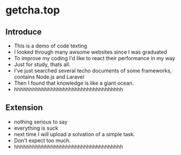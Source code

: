 # getcha.top
## Introduce
* This is a demo of code texting
* I looked through many awsome websites since I was graduated
* To improve my coding I'd like to react their performance in my way
* Just for study, thats all.
* I've just searched several techo documents of some frameworks, contains Node.js and Laravel
* Then I found that knowledge is like a giant ocean.
* hhhhhhhhhhhhhhhhhhhhhhhhhhhhhhhhhhhh
## Extension
* nothing serious to say 
* everything is suck
* next time I will upload a solvation of a simple task.
* Don't expect too much.
* hhhhhhhhhhhhhhhhhhhhhhhhhhhhhhhhhhhh

